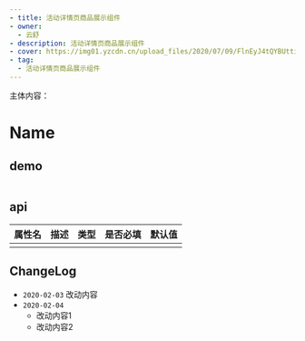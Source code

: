 ```yaml
---
- title: 活动详情页商品展示组件
- owner:
  - 云舒
- description: 活动详情页商品展示组件
- cover: https://img01.yzcdn.cn/upload_files/2020/07/09/FlnEyJ4tQYBUttiPh6v-QyCvVTTz.png
- tag:
  - 活动详情页商品展示组件
---
```

主体内容：
# Name
## demo
```jsx
```
## api
| 属性名  | 描述                 | 类型                                                  | 是否必填 | 默认值               |
| ------ | ------------------- | ---------------------------------------------------- | ------- | ------------------- |
|        |                     |                                                      |         |                     |

## ChangeLog
- `2020-02-03` 改动内容
- `2020-02-04`
  - 改动内容1
  - 改动内容2
